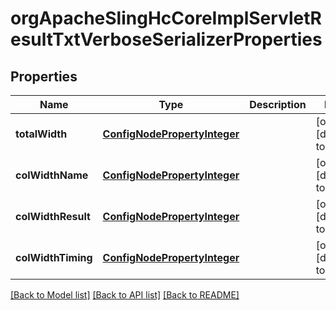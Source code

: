 # orgApacheSlingHcCoreImplServletResultTxtVerboseSerializerProperties

## Properties
Name | Type | Description | Notes
------------ | ------------- | ------------- | -------------
**totalWidth** | [**ConfigNodePropertyInteger**](ConfigNodePropertyInteger.md) |  | [optional] [default to null]
**colWidthName** | [**ConfigNodePropertyInteger**](ConfigNodePropertyInteger.md) |  | [optional] [default to null]
**colWidthResult** | [**ConfigNodePropertyInteger**](ConfigNodePropertyInteger.md) |  | [optional] [default to null]
**colWidthTiming** | [**ConfigNodePropertyInteger**](ConfigNodePropertyInteger.md) |  | [optional] [default to null]

[[Back to Model list]](../README.md#documentation-for-models) [[Back to API list]](../README.md#documentation-for-api-endpoints) [[Back to README]](../README.md)


